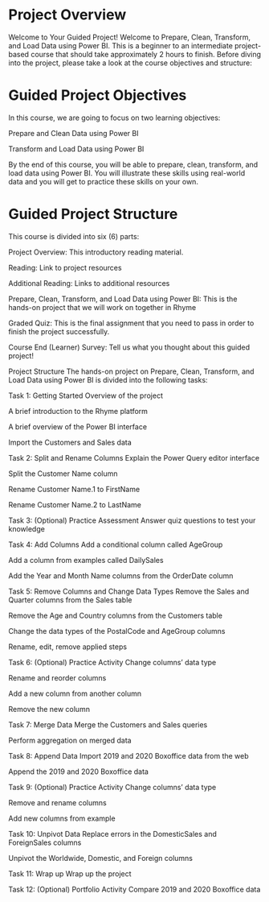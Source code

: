 # Project Overview
Welcome to Your Guided Project!
Welcome to Prepare, Clean, Transform, and Load Data using Power BI. This is a beginner to an intermediate project-based course that should take approximately 2 hours to finish. Before diving into the project, please take a look at the course objectives and structure:

# Guided Project Objectives
In this course, we are going to focus on two learning objectives:

Prepare and Clean Data using Power BI

Transform and Load Data using Power BI

By the end of this course, you will be able to prepare, clean, transform, and load data using Power BI. You will illustrate these skills using real-world data and you will get to practice these skills on your own.

# Guided Project Structure
This course is divided into six (6) parts:

Project Overview: This introductory reading material.

Reading: Link to project resources

Additional Reading: Links to additional resources

Prepare, Clean, Transform, and Load Data using Power BI: This is the hands-on project that we will work on together in Rhyme

Graded Quiz: This is the final assignment that you need to pass in order to finish the project successfully.

Course End (Learner) Survey: Tell us what you thought about this guided project! 

Project Structure
The hands-on project on Prepare, Clean, Transform, and Load Data using Power BI is divided into the following tasks:

Task 1: Getting Started
Overview of the project

A brief introduction to the Rhyme platform

A brief overview of the Power BI interface

Import the Customers and Sales data

Task 2: Split and Rename Columns
Explain the Power Query editor interface

Split the Customer Name column

Rename Customer Name.1 to FirstName 

Rename Customer Name.2 to LastName

Task 3: (Optional) Practice Assessment
Answer quiz questions to test your knowledge

Task 4: Add Columns
Add a conditional column called AgeGroup

Add a column from examples called DailySales

Add the Year and Month Name columns from the OrderDate column

Task 5: Remove Columns and Change Data Types
Remove the Sales and Quarter columns from the Sales table

Remove the Age and Country columns from the Customers table

Change the data types of the PostalCode and AgeGroup columns

Rename, edit, remove applied steps

Task 6: (Optional) Practice Activity
Change columns’ data type

Rename and reorder columns

Add a new column from another column

Remove the new column

Task 7: Merge Data
Merge the Customers and Sales queries

Perform aggregation on merged data

Task 8: Append Data
Import 2019 and 2020 Boxoffice data from the web

Append the 2019 and 2020 Boxoffice data

Task 9: (Optional) Practice Activity
Change columns’ data type

Remove and rename columns

Add new columns from example

Task 10: Unpivot Data
Replace errors in the DomesticSales and ForeignSales columns

Unpivot the Worldwide, Domestic, and Foreign columns

Task 11: Wrap up
Wrap up the project

Task 12: (Optional) Portfolio Activity
Compare 2019 and 2020 Boxoffice data

